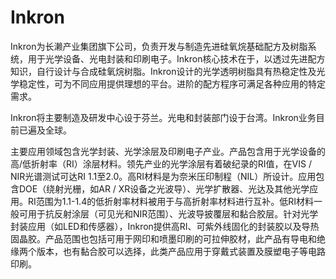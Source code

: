 # 

# Inkron

Inkron为长濑产业集团旗下公司，负责开发与制造先进硅氧烷基础配方及树脂系统，用于光学设备、光电封装和印刷电子。Inkron核心技术在于，以透过先进配方知识，自行设计与合成硅氧烷树脂。Inkron设计的光学透明树脂具有热稳定性及光学稳定性，可为不同应用提供理想的平台。进阶的配方程序可满足各种应用的特定需求。

Inkron将主要制造及研发中心设于芬兰。光电和封装部门设于台湾。Inkron业务目前已遍及全球。

主要应用领域包含光学封装、光学涂层及印刷电子产业。产品包含用于光学设备的高/低折射率（RI）涂层材料。领先产业的光学涂层有着破纪录的RI值，在VIS / NIR光谱测试可达RI 1.1至2.0。高RI材料是为奈米压印制程（NIL）所设计。应用包含DOE（绕射光栅，如AR / XR设备之光波导）、光学扩散器、光达及其他光学应用。RI范围为1.1-1.4的低折射率材料被用于与高折射率材料进行互补。低RI材料一般可用于抗反射涂层（可见光和NIR范围）、光波导披覆层和黏合胶层。针对光学封装应用（如LED和传感器），Inkron提供高RI、可紫外线固化的封装胶以及导热固晶胶。产品范围也包括可用于网印和喷墨印刷的可拉伸胶材，此产品有导电和绝缘两个版本，也有黏合胶可以选择，此类产品应用于穿戴式装置及膜塑电子等电路印刷。



